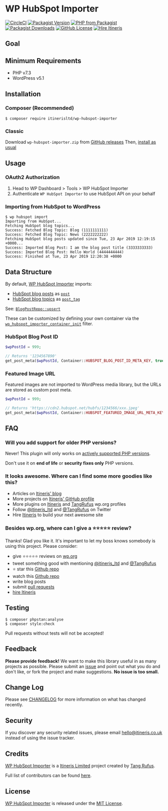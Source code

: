 # WP HubSpot Importer

[![CircleCI](https://circleci.com/gh/ItinerisLtd/wp-hubspot-importer.svg?style=svg)](https://circleci.com/gh/ItinerisLtd/wp-hubspot-importer)
[![Packagist Version](https://img.shields.io/packagist/v/itinerisltd/wp-hubspot-importer.svg)](https://packagist.org/packages/itinerisltd/wp-hubspot-importer)
[![PHP from Packagist](https://img.shields.io/packagist/php-v/itinerisltd/wp-hubspot-importer.svg)](https://packagist.org/packages/itinerisltd/wp-hubspot-importer)
[![Packagist Downloads](https://img.shields.io/packagist/dt/itinerisltd/wp-hubspot-importer.svg)](https://packagist.org/packages/itinerisltd/wp-hubspot-importer)
[![GitHub License](https://img.shields.io/github/license/itinerisltd/wp-hubspot-importer.svg)](https://github.com/ItinerisLtd/wp-hubspot-importer/blob/master/LICENSE)
[![Hire Itineris](https://img.shields.io/badge/Hire-Itineris-ff69b4.svg)](https://www.itineris.co.uk/contact/)


<!-- START doctoc generated TOC please keep comment here to allow auto update -->
<!-- DON'T EDIT THIS SECTION, INSTEAD RE-RUN doctoc TO UPDATE -->


<!-- END doctoc generated TOC please keep comment here to allow auto update -->

## Goal

## Minimum Requirements

- PHP v7.3
- WordPress v5.1

## Installation

### Composer (Recommended)

```sh-session
$ composer require itinerisltd/wp-hubspot-importer
```

### Classic

Download `wp-hubspot-importer.zip` from [GitHub releases](https://github.com/itinerisltd/wp-hubspot-importer/releases)
Then, [install as usual](https://codex.wordpress.org/Managing_Plugins#Installing_Plugins)

## Usage

### OAuth2 Authorization

1. Head to WP Dashboard > Tools > WP HubSpot Importer
1. Authenticate `WP HubSpot Importer` to use HubSpot API on your behalf 

### Importing from HubSpot to WordPress

```sh-session
$ wp hubspot import
Importing from HubSpot...
Fetching HubSpot blog topics...
Success: Fetched Blog Topic: Blog (1111111111)
Success: Fetched Blog Topic: News (2222222222)
Fetching HubSpot blog posts updated since Tue, 23 Apr 2019 12:19:15 +0000...
Success: Imported Blog Post: I am the blog post title (3333333333)
Success: Imported Blog Post: Hello World (4444444444)
Success: Finished at Tue, 23 Apr 2019 12:20:38 +0000
``` 

## Data Structure

By default, [WP HubSpot Importer](https://github.com/ItinerisLtd/wp-hubspot-importer) imports:

- [HubSpot blog posts](https://developers.hubspot.com/docs/methods/blogv2/get_blog_posts) as [`post`](https://codex.wordpress.org/Post_Types#Post)
- [HubSpot blog topics](https://developers.hubspot.com/docs/methods/blog/v3/list-blog-topics) as [`post_tag`](https://codex.wordpress.org/Taxonomies#Tag)

See: [`BlogPostRepo::upsert`](./src/BlogPostRepo.php)

These can be customized by defining your own container via the [`wp_hubspot_importer_container_init`](./src/Container.php) filter.

### HubSpot Blog Post ID

```php
$wpPostId = 999;

// Returns '1234567890'
get_post_meta($wpPostId, Container::HUBSPOT_BLOG_POST_ID_META_KEY, true);
```

### Featured Image URL

Featured images are not imported to WordPress media library, but the URLs are stored as custom post meta.

```php
$wpPostId = 999;

// Returns 'https://cdn2.hubspot.net/hubfs/1234566/xxx.jpeg'
get_post_meta($wpPostId, Container::HUBSPOT_FEATURED_IMAGE_URL_META_KEY, true);
```

## FAQ

### Will you add support for older PHP versions?

Never! This plugin will only works on [actively supported PHP versions](https://secure.php.net/supported-versions.php).

Don't use it on **end of life** or **security fixes only** PHP versions.

### It looks awesome. Where can I find some more goodies like this?

- Articles on [Itineris' blog](https://www.itineris.co.uk/blog/)
- More projects on [Itineris' GitHub profile](https://github.com/itinerisltd)
- More plugins on [Itineris](https://profiles.wordpress.org/itinerisltd/#content-plugins) and [TangRufus](https://profiles.wordpress.org/tangrufus/#content-plugins) wp.org profiles
- Follow [@itineris_ltd](https://twitter.com/itineris_ltd) and [@TangRufus](https://twitter.com/tangrufus) on Twitter
- Hire [Itineris](https://www.itineris.co.uk/services/) to build your next awesome site

### Besides wp.org, where can I give a :star::star::star::star::star: review?

Thanks! Glad you like it. It's important to let my boss knows somebody is using this project. Please consider:

- give :star::star::star::star::star: reviews on [wp.org](https://wordpress.org/support/plugin/wp-hubspot-importer/reviews/#new-post)
- tweet something good with mentioning [@itineris_ltd](https://twitter.com/itineris_ltd) and [@TangRufus](https://twitter.com/tangrufus)
- ️️:star: star this [Github repo](https://github.com/ItinerisLtd/wp-hubspot-importer)
- watch this [Github repo](https://github.com/ItinerisLtd/wp-hubspot-importer)
- write blog posts
- submit [pull requests](https://github.com/ItinerisLtd/wp-hubspot-importer)
- [hire Itineris](https://www.itineris.co.uk/services/)

## Testing

```sh-session
$ composer phpstan:analyse
$ composer style:check
```

Pull requests without tests will not be accepted!

## Feedback

**Please provide feedback!** We want to make this library useful in as many projects as possible.
Please submit an [issue](https://github.com/ItinerisLtd/wp-hubspot-importer/issues/new) and point out what you do and don't like, or fork the project and make suggestions.
**No issue is too small.**

## Change Log

Please see [CHANGELOG](./CHANGELOG.md) for more information on what has changed recently.

## Security

If you discover any security related issues, please email [hello@itineris.co.uk](hello@itineris.co.uk) instead of using the issue tracker.

## Credits

[WP HubSpot Importer](https://github.com/ItinerisLtd/wp-hubspot-importer) is a [Itineris Limited](https://www.itineris.co.uk/) project created by [Tang Rufus](https://typist.tech).

Full list of contributors can be found [here](https://github.com/ItinerisLtd/wp-hubspot-importer/graphs/contributors).

## License

[WP HubSpot Importer](https://github.com/ItinerisLtd/wp-hubspot-importer) is released under the [MIT License](https://opensource.org/licenses/MIT).

